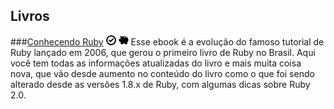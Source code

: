 Livros
------

###[Conhecendo Ruby](https://leanpub.com/conhecendo-ruby) ![Free](/images/free.png) ![Donate](/images/donate.png)
Esse ebook é a evolução do famoso tutorial de Ruby lançado em 2006, que gerou o primeiro livro de Ruby no Brasil. Aqui você tem todas as informações atualizadas do livro e mais muita coisa nova, que vão desde aumento no conteúdo do livro como o que foi sendo alterado desde as versões 1.8.x de Ruby, com algumas dicas sobre Ruby 2.0.